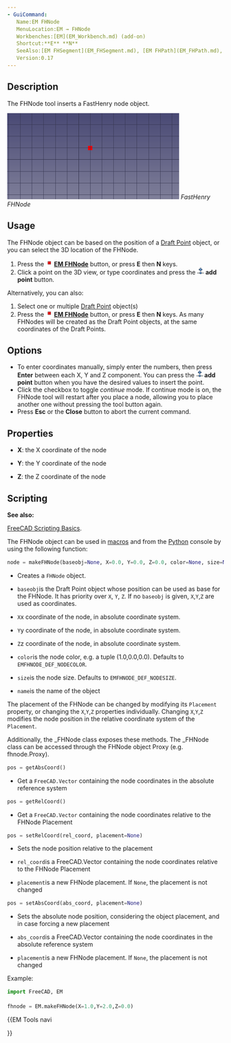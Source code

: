 ```yaml
---
- GuiCommand:
   Name:EM FHNode
   MenuLocation:EM → FHNode
   Workbenches:[EM](EM_Workbench.md) (add-on)
   Shortcut:**E** **N**
   SeeAlso:[EM FHSegment](EM_FHSegment.md), [EM FHPath](EM_FHPath.md), [EM FHPlane](EM_FHPlane.md), [EM FHPlane Add/Remove Node/Hole](EM_FHPlaneAddRemoveNodeHole.md), [EM FHEquiv](EM_FHEquiv.md), [EM FHPort](EM_FHPort.md)
   Version:0.17
---
```


## Description

The FHNode tool inserts a FastHenry node object. 

![](images/EM_FHNode_Example.png )  *FastHenry FHNode*

## Usage

The FHNode object can be based on the position of a [Draft Point](Draft_Point.md) object, or you can select the 3D location of the FHNode.

1.  Press the **<img src="images/EM_FHNode.svg" width=16px> [EM FHNode](EM_FHNode.md)** button, or press **E** then **N** keys.
2.  Click a point on the 3D view, or type coordinates and press the **<img src="images/Draft_AddPoint.svg" width=16px> add point** button.

Alternatively, you can also:

1.  Select one or multiple [Draft Point](Draft_Point.md) object(s)
2.  Press the **<img src="images/EM_FHNode.svg" width=16px> [EM FHNode](EM_FHNode.md)** button, or press **E** then **N** keys. As many FHNodes will be created as the Draft Point objects, at the same coordinates of the Draft Points.

## Options

-   To enter coordinates manually, simply enter the numbers, then press **Enter** between each X, Y and Z component. You can press the **<img src="images/Draft_AddPoint.svg" width=16px> add point** button when you have the desired values to insert the point.
-   Click the checkbox to toggle *continue* mode. If continue mode is on, the FHNode tool will restart after you place a node, allowing you to place another one without pressing the tool button again.
-   Press **Esc** or the **Close** button to abort the current command.

## Properties

-    **X**: the X coordinate of the node

-    **Y**: the Y coordinate of the node

-    **Z**: the Z coordinate of the node

## Scripting


**See also:**

[FreeCAD Scripting Basics](FreeCAD_Scripting_Basics.md).

The FHNode object can be used in [macros](macros.md) and from the [Python](Python.md) console by using the following function:  
```python
node = makeFHNode(baseobj=None, X=0.0, Y=0.0, Z=0.0, color=None, size=None, name='FHNode')
```

-   Creates a `FHNode` object.

-    `baseobj`is the Draft Point object whose position can be used as base for the FHNode. It has priority over `X`, `Y`, `Z`. If no `baseobj` is given, `X`,`Y`,`Z` are used as coordinates.

-    `X`x coordinate of the node, in absolute coordinate system.

-    `Y`y coordinate of the node, in absolute coordinate system.

-    `Z`z coordinate of the node, in absolute coordinate system.

-    `color`is the node color, e.g. a tuple (1.0,0.0,0.0). Defaults to `EMFHNODE_DEF_NODECOLOR`.

-    `size`is the node size. Defaults to `EMFHNODE_DEF_NODESIZE`.

-    `name`is the name of the object

The placement of the FHNode can be changed by modifying its `Placement` property, or changing the `X`,`Y`,`Z` properties individually. Changing `X`,`Y`,`Z` modifies the node position in the relative coordinate system of the `Placement`.

Additionally, the \_FHNode class exposes these methods. The \_FHNode class can be accessed through the FHNode object Proxy (e.g. fhnode.Proxy).  
```python
pos = getAbsCoord()
```

-   Get a `FreeCAD.Vector` containing the node coordinates in the absolute reference system

 
```python
pos = getRelCoord()
```

-   Get a `FreeCAD.Vector` containing the node coordinates relative to the FHNode Placement

 
```python
pos = setRelCoord(rel_coord, placement=None)
```

-   Sets the node position relative to the placement

-    `rel_coord`is a FreeCAD.Vector containing the node coordinates relative to the FHNode Placement

-    `placement`is a new FHNode placement. If `None`, the placement is not changed

 
```python
pos = setAbsCoord(abs_coord, placement=None)
```

-   Sets the absolute node position, considering the object placement, and in case forcing a new placement

-    `abs_coord`is a FreeCAD.Vector containing the node coordinates in the absolute reference system

-    `placement`is a new FHNode placement. If `None`, the placement is not changed

Example:  
```python
import FreeCAD, EM

fhnode = EM.makeFHNode(X=1.0,Y=2.0,Z=0.0)
```


{{EM Tools navi

}}  
